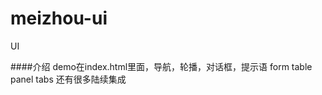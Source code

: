 meizhou-ui
==========

UI

####介绍
    demo在index.html里面，导航，轮播，对话框，提示语
    form  table  panel  tabs  还有很多陆续集成
